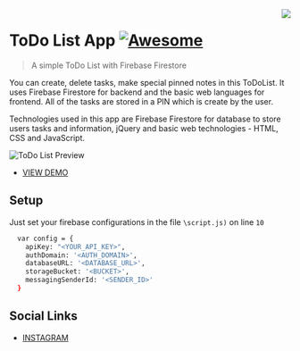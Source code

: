 <!--
*** Hey there! Thanks for checking this readme
*** If you do love my work, kinda follow me
*** that motivates me a lot :D
*** Thanks again!
-->
<!--
[![Contributors][contributors-shield]][contributors-url]
[![Forks][forks-shield]][forks-url]
[![Stargazers][stars-shield]][stars-url]
[![MIT License][license-shield]][license-url]
-->

<img src="https://firebasestorage.googleapis.com/v0/b/scholar-engine-32b26.appspot.com/o/Frame%204.png?alt=media&token=03545629-4b56-4a1c-bd0b-19a5857fefd9" align="right"/>

# ToDo List App [![Awesome](https://cdn.rawgit.com/sindresorhus/awesome/d7305f38d29fed78fa85652e3a63e154dd8e8829/media/badge.svg)](https://github.com/codeninja02)
> A simple ToDo List with Firebase Firestore

You can create, delete tasks, make special pinned notes in this ToDoList. It uses Firebase Firestore for backend and the basic web languages for frontend. All of the tasks are stored in a PIN which is create by the user.

Technologies used in this app are Firebase Firestore for database to store users tasks and information, jQuery and basic web technologies - HTML, CSS and JavaScript.

![ToDo List Preview](https://firebasestorage.googleapis.com/v0/b/scholar-engine-32b26.appspot.com/o/2%201.png?alt=media&token=ea4b0114-6023-4264-98d1-133724891f8c)

- [VIEW DEMO](https://todolistapp-02.netlify.app)

## Setup

Just set your firebase configurations in the file `\script.js)` on line `10`

```sh
  var config = {
    apiKey: "<YOUR_API_KEY>",
    authDomain: '<AUTH_DOMAIN>',
    databaseURL: '<DATABASE_URL>',
    storageBucket: '<BUCKET>',
    messagingSenderId: '<SENDER_ID>'
  }
```

## Social Links

- [INSTAGRAM](https://www.instagram.com/codeninja02/)



